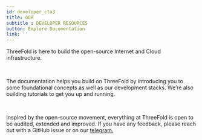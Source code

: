 ```yaml
---
id: developer_cta3
title: OUR  
subtitle : DEVELOPER RESOURCES
button: Explore Documentation
link: ''
---
```

ThreeFold is here to build the open-source Internet and Cloud infrastructure. 

<br>

The documentation helps you build on ThreeFold by introducing you to some foundational concepts as well as our  development stacks. We’re also building tutorials to get you up and running.

<br>

Inspired by the open-source movement, everything at ThreeFold is open to be audited, extended and improved. If you have any feedback, please reach out with a GitHub issue or on our [telegram.](https://t.me/threefoldnews)



